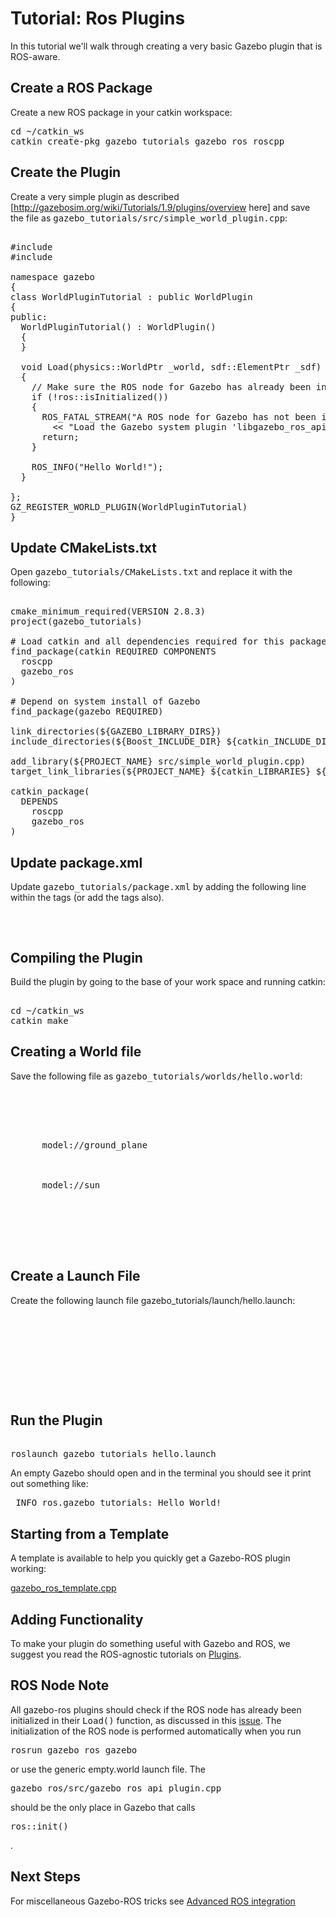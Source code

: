 # Tutorial: Ros Plugins

In this tutorial we'll walk through creating a very basic Gazebo plugin that is ROS-aware.

## Create a ROS Package

Create a new ROS package in your catkin workspace:

<pre>
cd ~/catkin_ws
catkin_create-pkg gazebo_tutorials gazebo_ros roscpp
</pre>

## Create the Plugin

Create a very simple plugin as described [http://gazebosim.org/wiki/Tutorials/1.9/plugins/overview here] and save the file as <tt>gazebo_tutorials/src/simple_world_plugin.cpp</tt>:

<pre><nowiki>
#include <gazebo/common/Plugin.hh>
#include <ros/ros.h>

namespace gazebo
{
class WorldPluginTutorial : public WorldPlugin
{
public:
  WorldPluginTutorial() : WorldPlugin()
  {
  }

  void Load(physics::WorldPtr _world, sdf::ElementPtr _sdf)
  {
    // Make sure the ROS node for Gazebo has already been initialized                                                                                    
    if (!ros::isInitialized())
    {
      ROS_FATAL_STREAM("A ROS node for Gazebo has not been initialized, unable to load plugin. "
        << "Load the Gazebo system plugin 'libgazebo_ros_api_plugin.so' in the gazebo_ros package)");
      return;
    }

    ROS_INFO("Hello World!");
  }

};
GZ_REGISTER_WORLD_PLUGIN(WorldPluginTutorial)
}
</nowiki></pre>

## Update CMakeLists.txt

Open <tt>gazebo_tutorials/CMakeLists.txt</tt> and replace it with the following:

<pre><nowiki>
cmake_minimum_required(VERSION 2.8.3)
project(gazebo_tutorials)

# Load catkin and all dependencies required for this package
find_package(catkin REQUIRED COMPONENTS 
  roscpp 
  gazebo_ros 
)

# Depend on system install of Gazebo
find_package(gazebo REQUIRED)

link_directories(${GAZEBO_LIBRARY_DIRS})
include_directories(${Boost_INCLUDE_DIR} ${catkin_INCLUDE_DIRS} ${GAZEBO_INCLUDE_DIRS})

add_library(${PROJECT_NAME} src/simple_world_plugin.cpp)
target_link_libraries(${PROJECT_NAME} ${catkin_LIBRARIES} ${GAZEBO_LIBRARIES})

catkin_package(
  DEPENDS 
    roscpp 
    gazebo_ros 
)
</nowiki></pre>

## Update package.xml

Update <tt>gazebo_tutorials/package.xml</tt> by adding the following line within the <tt><export></export></tt> tags (or add the <tt><export></export></tt> tags also).

<pre><nowiki>
  <gazebo_ros plugin_path="${prefix}/lib" gazebo_media_path="${prefix}" />
</nowiki></pre>

## Compiling the Plugin

Build the plugin by going to the base of your work space and running catkin:

<pre><nowiki>
cd ~/catkin_ws
catkin_make
</nowiki></pre>

## Creating a World file

Save the following file as <tt>gazebo_tutorials/worlds/hello.world</tt>:

<pre><nowiki>
<?xml version="1.0" ?>
<sdf version="1.4">
  <world name="default">
    <include>
      <uri>model://ground_plane</uri>
    </include>

    <include>
      <uri>model://sun</uri>
    </include>

    <!-- reference to your plugin -->
    <plugin name="gazebo_tutorials" filename="libgazebo_tutorials.so"/>
  </world>
</sdf>
</nowiki></pre>


## Create a Launch File

Create the following launch file gazebo_tutorials/launch/hello.launch:

<pre><nowiki>
<launch>
  <!-- We resume the logic in empty_world.launch, changing only the name of the world to be launched -->
  <include file="$(find gazebo_ros)/launch/empty_world.launch">
    <arg name="world_name" value="$(find gazebo_tutorials)/worlds/hello.world"/>
    <!-- more default parameters can be changed here -->
  </include>
</launch>
</nowiki></pre>

## Run the Plugin

<pre><nowiki>
roslaunch gazebo_tutorials hello.launch
</nowiki></pre>

An empty Gazebo should open and in the terminal you should see it print out something like:
<pre>
 INFO ros.gazebo_tutorials: Hello World!
</pre>

## Starting from a Template

A template is available to help you quickly get a Gazebo-ROS plugin working:

[gazebo_ros_template.cpp](https://github.com/ros-simulation/gazebo_ros_pkgs/blob/hydro-devel/gazebo_plugins/src/gazebo_ros_template.cpp)

## Adding Functionality

To make your plugin do something useful with Gazebo and ROS, we suggest you read the ROS-agnostic tutorials on [Plugins](http://gazebosim.org/tutorials/?cat=write_plugin).

## ROS Node Note

All gazebo-ros plugins should check if the ROS node has already been initialized in their <tt>Load()</tt> function, as discussed in this [issue](http://answers.gazebosim.org/question/1493/rosinit-needed-for-ros-gazebo-plugin/). The initialization of the ROS node is performed automatically when you run <pre>rosrun gazebo_ros gazebo</pre> or use the generic empty.world launch file. The <pre>gazebo_ros/src/gazebo_ros_api_plugin.cpp</pre> should be the only place in Gazebo that calls <pre>ros::init()</pre>.

## Next Steps

For miscellaneous Gazebo-ROS tricks see [Advanced ROS integration](http://gazebosim.org/tutorials/?tut=ros_advanced)

